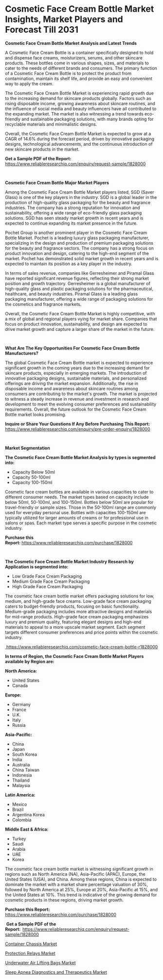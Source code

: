 <p><h1>Cosmetic Face Cream Bottle Market Insights, Market Players and Forecast Till 2031</h1></p><p><strong>Cosmetic Face Cream Bottle Market Analysis and Latest Trends</strong></p>
<p><p>A Cosmetic Face Cream Bottle is a container specifically designed to hold and dispense face creams, moisturizers, serums, and other skincare products. These bottles come in various shapes, sizes, and materials to cater to the needs of different brands and consumers. The primary function of a Cosmetic Face Cream Bottle is to protect the product from contamination, maintain its shelf life, and provide an easy and convenient way to apply the cream.</p><p>The Cosmetic Face Cream Bottle Market is experiencing rapid growth due to the increasing demand for skincare products globally. Factors such as rising disposable income, growing awareness about skincare routines, and the influence of social media and beauty influencers have all contributed to the expanding market. The market is also witnessing a trend towards eco-friendly and sustainable packaging solutions, with many brands opting for recyclable materials and minimalistic designs.</p><p>Overall, the Cosmetic Face Cream Bottle Market is expected to grow at a CAGR of 14.6% during the forecast period, driven by innovative packaging designs, technological advancements, and the continuous introduction of new skincare products in the market.</p></p>
<p><strong>Get a Sample PDF of the Report:&nbsp;</strong> <a href="https://www.reliableresearchiq.com/enquiry/request-sample/1828000">https://www.reliableresearchiq.com/enquiry/request-sample/1828000</a></p>
<p>&nbsp;</p>
<p><strong>Cosmetic Face Cream Bottle Major Market Players</strong></p>
<p><p>Among the Cosmetic Face Cream Bottle Market players listed, SGD (Saver Glass) is one of the key players in the industry. SGD is a global leader in the production of high-quality glass packaging for the beauty and fragrance industries. The company has a strong reputation for innovation and sustainability, offering a wide range of eco-friendly glass packaging solutions. SGD has seen steady market growth in recent years and is expected to continue expanding its market presence in the future.</p><p>Pochet Group is another prominent player in the Cosmetic Face Cream Bottle Market. Pochet is a leading luxury glass packaging manufacturer, specializing in the design and production of premium packaging solutions for the beauty and fragrance sectors. The company has a strong focus on product innovation and design, catering to the high-end segment of the market. Pochet has demonstrated solid market growth in recent years and is expected to maintain its position as a key player in the industry.</p><p>In terms of sales revenue, companies like Gerresheimer and Piramal Glass have reported significant revenue figures, reflecting their strong market position and growth trajectory. Gerresheimer is a global manufacturer of high-quality glass and plastic packaging solutions for the pharmaceutical, healthcare, and beauty industries. Piramal Glass is a leading glass packaging manufacturer, offering a wide range of packaging solutions for the cosmetics and fragrance markets.</p><p>Overall, the Cosmetic Face Cream Bottle Market is highly competitive, with a mix of global and regional players vying for market share. Companies that focus on product innovation, sustainability, and design are expected to drive market growth and capture a larger share of the market in the future.</p></p>
<p>&nbsp;</p>
<p><strong>What Are The Key Opportunities For Cosmetic Face Cream Bottle Manufacturers?</strong></p>
<p><p>The global Cosmetic Face Cream Bottle market is expected to experience significant growth in the coming years due to the increasing demand for skincare products, especially in emerging markets. The introduction of innovative packaging designs, sustainable materials, and personalized offerings are driving the market expansion. Additionally, the rise in disposable income and awareness about skincare routines among consumers are contributing to the market's growth. The market is projected to witness a steady increase in revenue and investment in research and development to meet the evolving consumer preferences and sustainability requirements. Overall, the future outlook for the Cosmetic Face Cream Bottle market looks promising.</p></p>
<p><strong>Inquire or Share Your Questions If Any Before Purchasing This Report:</strong> <a href="https://www.reliableresearchiq.com/enquiry/pre-order-enquiry/1828000">https://www.reliableresearchiq.com/enquiry/pre-order-enquiry/1828000</a></p>
<p>&nbsp;</p>
<p><strong>Market Segmentation</strong></p>
<p><strong>The Cosmetic Face Cream Bottle Market Analysis by types is segmented into:</strong></p>
<p><ul><li>Capacity Below 50ml</li><li>Capacity 50-100ml</li><li>Capacity 100-150ml</li></ul></p>
<p><p>Cosmetic face cream bottles are available in various capacities to cater to different consumer needs. The market types based on capacity include below 50ml, 50-100ml, and 100-150ml. Bottles below 50ml are popular for travel-friendly or sample sizes. Those in the 50-100ml range are commonly used for everyday personal use. Bottles with capacities 100-150ml are typically utilized for larger amounts of creams or for professional use in salons or spas. Each market type serves a specific purpose in the cosmetic industry.</p></p>
<p><strong>Purchase this Report:&nbsp;</strong><a href="https://www.reliableresearchiq.com/purchase/1828000">https://www.reliableresearchiq.com/purchase/1828000</a></p>
<p>&nbsp;</p>
<p><strong>The Cosmetic Face Cream Bottle Market Industry Research by Application is segmented into:</strong></p>
<p><ul><li>Low Grade Face Cream Packaging</li><li>Medium Grade Face Cream Packaging</li><li>High Grade Face Cream Packaging</li></ul></p>
<p><p>The cosmetic face cream bottle market offers packaging solutions for low, medium, and high-grade face creams. Low-grade face cream packaging caters to budget-friendly products, focusing on basic functionality. Medium-grade packaging includes more attractive designs and materials for mid-range products. High-grade face cream packaging emphasizes luxury and premium quality, featuring elegant designs and high-end materials to appeal to a more upscale market segment. Each segment targets different consumer preferences and price points within the cosmetic industry.</p></p>
<p><a href="https://www.reliableresearchiq.com/cosmetic-face-cream-bottle-r1828000">&nbsp;https://www.reliableresearchiq.com/cosmetic-face-cream-bottle-r1828000</a></p>
<p><strong>In terms of Region, the Cosmetic Face Cream Bottle Market Players available by Region are:</strong></p>
<p>
    <p> <strong> North America: </strong>
        <ul>
            <li>United States</li>
            <li>Canada</li>
        </ul>
        </p> 
    <p> <strong> Europe: </strong>
        <ul>
            <li>Germany</li>
            <li>France</li>
            <li>U.K.</li>
            <li>Italy</li>
            <li>Russia</li>
        </ul>
        </p> 
    <p> <strong> Asia-Pacific: </strong>
        <ul>
            <li>China</li>
            <li>Japan</li>
            <li>South Korea</li>
            <li>India</li>
            <li>Australia</li>
            <li>China Taiwan</li>
            <li>Indonesia</li>
            <li>Thailand</li>
            <li>Malaysia</li>
        </ul>
        </p> 
    <p> <strong> Latin America: </strong>
        <ul>
            <li>Mexico</li>
            <li>Brazil</li>
            <li>Argentina Korea</li>
            <li>Colombia</li>
        </ul>
        </p> 
    <p> <strong> Middle East & Africa: </strong>
        <ul>
            <li>Turkey</li>
            <li>Saudi</li>
            <li>Arabia</li>
            <li>UAE</li>
            <li>Korea</li>
        </ul>
    </p>
    </p>
<p><p>The cosmetic face cream bottle market is witnessing significant growth in regions such as North America (NA), Asia-Pacific (APAC), Europe, the United States (USA), and China. Among these regions, China is expected to dominate the market with a market share percentage valuation of 30%, followed by North America at 25%, Europe at 20%, Asia-Pacific at 15%, and the United States at 10%. This trend is indicative of the growing demand for cosmetic products in these regions, driving market growth.</p></p>
<p><strong>Purchase this Report: </strong><a href="https://www.reliableresearchiq.com/purchase/1828000">https://www.reliableresearchiq.com/purchase/1828000</a></p>
<p>&nbsp;<strong>Get a Sample PDF of the Report:&nbsp;&nbsp;</strong><a href="https://www.reliableresearchiq.com/enquiry/request-sample/1828000">https://www.reliableresearchiq.com/enquiry/request-sample/1828000</a></p>
<p><strong></strong></p>
<p><p><a href="https://medium.com/@sagorhossaincs33_80453/global-container-chassis-market-size-is-expected-to-experience-a-cagr-of-10-7-c5dd151d77cf">Container Chassis Market</a></p><p><a href="https://medium.com/@hassen.nww/protection-relays-market-forecasts-market-trends-and-impact-analysis-2024-2031-74a6d31d0421">Protection Relays Market</a></p><p><a href="https://medium.com/@sdonald04328/underwater-air-lifting-bags-market-trends-a-detailed-study-of-its-market-segmentation-and-eb279abd2db4">Underwater Air Lifting Bags Market</a></p><p><a href="https://github.com/cameroneffertz/Market-Research-Report-List-2/blob/main/sleep-apnea-diagnostics-and-therapeutics-market.md">Sleep Apnea Diagnostics and Therapeutics Market</a></p></p>